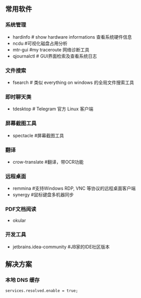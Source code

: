 常用软件
--------

### 系统管理

- hardinfo # show hardware informations 查看系统硬件信息
- ncdu #可视化磁盘占用分析
- mtr-gui #my traceroute 网络诊断工具
- qjournalctl # GUI界面检索及查看系统日志

### 文件搜索

- fsearch # 类似 everything on windows 的全局文件搜索工具

### 即时聊天类

- tdesktop # Telegram 官方 Linux 客户端

### 屏幕截图工具

- spectacle #屏幕截图工具

### 翻译

- crow-translate #翻译，带OCR功能

### 远程桌面

- remmina #支持Windows RDP, VNC 等协议的远程桌面客户端
- synergy #鼠标键盘多机器同步

### PDF文档阅读

- okular

### 开发工具

- jetbrains.idea-community #JB家的IDE社区版本

解决方案
--------

### 本地 DNS 缓存

```
services.resolved.enable = true;
```


